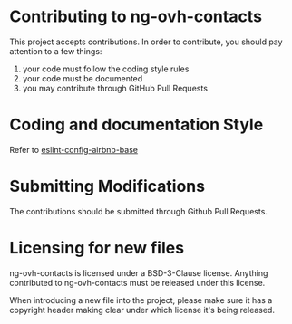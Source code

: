 # Contributing to ng-ovh-contacts

This project accepts contributions. In order to contribute, you should
pay attention to a few things:

1. your code must follow the coding style rules
2. your code must be documented
3. you may contribute through GitHub Pull Requests

# Coding and documentation Style

Refer to [eslint-config-airbnb-base](https://github.com/airbnb/javascript/tree/master/packages/eslint-config-airbnb-base)

# Submitting Modifications

The contributions should be submitted through Github Pull Requests.

# Licensing for new files

ng-ovh-contacts is licensed under a BSD-3-Clause license. Anything
contributed to ng-ovh-contacts must be released under this license.

When introducing a new file into the project, please make sure it has a
copyright header making clear under which license it's being released.
